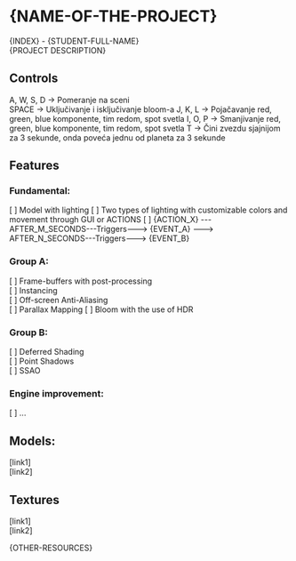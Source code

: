 # {NAME-OF-THE-PROJECT}

{INDEX} - {STUDENT-FULL-NAME}  
{PROJECT DESCRIPTION}

## Controls

A, W, S, D -> Pomeranje na sceni  
SPACE -> Uključivanje i isključivanje bloom-a
J, K, L -> Pojačavanje red, green, blue komponente, tim redom, spot svetla
I, O, P -> Smanjivanje red, green, blue komponente, tim redom, spot svetla
T -> Čini zvezdu sjajnijom za 3 sekunde, onda poveća jednu od planeta za 3 sekunde

## Features

### Fundamental:

[ ] Model with lighting
[ ] Two types of lighting with customizable colors and movement through GUI or ACTIONS
[ ] {ACTION_X} --- AFTER_M_SECONDS---Triggers---> {EVENT_A} ---> AFTER_N_SECONDS---Triggers---> {EVENT_B}

### Group A:

[ ] Frame-buffers with post-processing   
[ ] Instancing  
[ ] Off-screen Anti-Aliasing  
[ ] Parallax Mapping
[ ] Bloom with the use of HDR

### Group B:

[ ] Deferred Shading  
[ ] Point Shadows  
[ ] SSAO

### Engine improvement:

[ ] ...

## Models:

[link1]   
[link2]

## Textures

[link1]  
[link2]

{OTHER-RESOURCES}